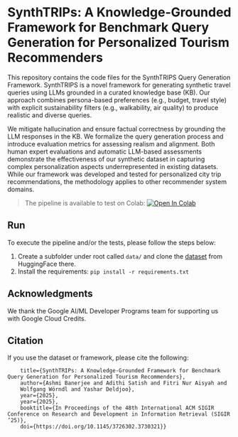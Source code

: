 # SynthTRIPs: A Knowledge-Grounded Framework for Benchmark Query Generation for Personalized Tourism Recommenders

This repository contains the code files for the SynthTRIPS Query Generation Framework. SynthTRIPS is a novel framework for generating synthetic travel queries using LLMs grounded in a curated knowledge base (KB). Our approach combines persona-based preferences (e.g., budget, travel style) with explicit sustainability filters (e.g., walkability, air quality) to produce realistic and diverse queries. 

We mitigate hallucination and ensure factual correctness by grounding the LLM responses in the KB. We formalize the query generation process and introduce evaluation metrics for assessing realism and alignment. Both human expert evaluations and automatic LLM-based assessments demonstrate the effectiveness of our synthetic dataset in capturing complex personalization aspects underrepresented in existing datasets. While our framework was developed and tested for personalized city trip recommendations, the methodology applies to other recommender system domains.

> The pipeline is available to test on Colab: 
> [![Open In Colab](https://colab.research.google.com/assets/colab-badge.svg)](https://colab.research.google.com/github/ashmibanerjee/synthTRIPS-code/blob/main/SynthTRIPS_Query_Gen_Pipeline.ipynb)

## Run 

To execute the pipeline and/or the tests, please follow the steps below: 

1. Create a subfolder under root called `data/` and clone the [dataset](https://huggingface.co/datasets/ashmib/synthTRIPS) from HuggingFace there. 
2. Install the requirements: `pip install -r requirements.txt` 


## Acknowledgments
We thank the Google AI/ML Developer Programs team for supporting us with Google Cloud Credits.


## Citation 

If you use the dataset or framework, please cite the following: 

```@inproceedings{banerjee2025synthTRIPS,
    title={SynthTRIPs: A Knowledge-Grounded Framework for Benchmark Query Generation for Personalized Tourism Recommenders},
    author={Ashmi Banerjee and Adithi Satish and Fitri Nur Aisyah and
    Wolfgang Wörndl and Yashar Deldjoo},
    year={2025},
    year={2025},
    booktitle={In Proceedings of the 48th International ACM SIGIR Conference on Research and Development in Information Retrieval (SIGIR ’25)},
    doi={https://doi.org/10.1145/3726302.3730321}}
```

